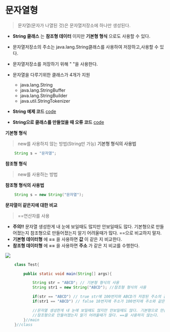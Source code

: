 # 문자열형
> 문자열(문자가 나열된 것)은 문자열저장소에 하나만 생성된다.

- **String 클래스** 는 **참조형 데이터** 이지만 **기본형 형식** 으로도 사용할 수 있다.
- 문자열저장소의 주소는 java.lang.String클래스를 사용하여 저장하고,사용할 수 있다.
- 문자열저장소를 저장하기 위해 " "을 사용한다.
- 문자열을 다루기위한 클래스가 4개가 지원
  - java.lang.String
  - java.lang.StringBuffer
  - java.lang.StringBuilder
  - java.util.StringTokenizer
  
- **String 예제 코드**  [code](https://github.com/FullstackJang/sist-fullstack-class/blob/master/Java/days11/UseString.java)
- **String으로 클래스를 만들었을 때 오류 코드**  [code](https://github.com/FullstackJang/sist-fullstack-class/blob/master/Java/days11/String.java)



**기본형 형식**
> new를 사용하지 않는 방법(String만 가능)
**기본형 형식의 사용법**
```java
    String s = "문자열";
```

**참조형 형식**
> new를 사용하는 방법

**참조형 형식의 사용법**
```java
    String s = new String("문자열");
```
**문자열이 같은지에 대한 비교**
> ==연산자를 사용
- **주의!!** 문자열 생성한게 내 눈에 보일때도 많지만 안보일때도 많다. 기본형으로 만들어졌는지 참조형으로 만들어졌는지 알기 어려울때가 많다. ==으로 비교하지 말자.
- **기본형 데이터형** 에 **==** 을 사용하면 **값** 이 같은 지 비교한다.
- **참조형 데이터형** 에 **==** 을 사용하면 **주소** 가 같은 지 비교를 수행한다.


<img src="https://user-images.githubusercontent.com/69107255/98103102-d8db8880-1ed7-11eb-8280-94807c80b0e7.JPG">

```java
    class Test{

        public static void main(String[] args){

            String str = "ABCD"; // 기본형 형식의 사용
            String str1 = new String("ABCD"); //참조형 형식의 사용

            if(str == "ABCD") // true str에 100번지와 ABCD가 저장된 주소의 값이 같은지
            if(str1 == "ABCD") // false 10번지에 주소가 100번지에 주소와 같은지

            //문자열 생성한게 내 눈에 보일때도 많지만 안보일때도 많다. 기본형으로 만들어졌는지
            //참조형으로 만들어졌는지 알기 어려울때가 많다. ==을 사용하지 않는다.
        }//main
    }//class
```